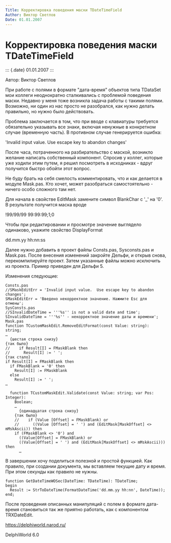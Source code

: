 ```yaml
---
Title: Корректировка поведения маски TDateTimeField
Author: Виктор Светлов
Date: 01.01.2007
---
```



Корректировка поведения маски TDateTimeField
============================================

::: {.date}
01.01.2007
:::

Автор: Виктор Светлов

При работе с полями в формате \"дата-время\" объектов типа TDataSet мои
коллеги неоднократно сталкивались с проблемой поведения маски. Недавно у
меня тоже возникла задача работы с такими полями. Возможно, ни один из
нас просто не разобрался, как нужно делать правильно, но нужно было
действовать.

Проблема заключается в том, что при вводе с клавиатуры требуется
обязательно указывать все знаки, включая ненужные в конкретном случае
(временную часть). В противном случае генерируется ошибка:

\'Invalid input value.  Use escape key to abandon changes\'

После часа, потраченного на разбирательство с маской, возникло желание
написать собственный компонент. Спросив у коллег, которые уже ходили
этим путем, я решил посмотреть в исходниках - вдруг получится быстро
обойти этот вопрос.

Не буду брать на себя смелость комментировать, что и как делается в
модуле Mask.pas. Кто хочет, может разобраться самостоятельно - ничего
особо сложного там нет.

Для начала в свойстве EditMask замените символ BlankChar с \'\_\' на
\'0\'. В результате получится маска вроде

!99/99/99 99:99:99;1;0

Чтобы при редактировании и просмотре значение выглядело одинаково,
укажите свойство DisplayFormat

dd.mm.yy hh:nn:ss

Далее нужно добавить в проект файлы Consts.pas, Sysconsts.pas и
Mask.pas. После внесения изменений закройте Дельфи, и открыв снова,
перекомпилируйте проект. Затем указанные файлы можно исключить из
проекта. Пример приведен для Дельфи 5.

Изменения следующие:

    Consts.pas 
    //SMaskEditErr = 'Invalid input value.  Use escape key to abandon changes';
    SMaskEditErr = 'Введено некорректное значение. Нажмите Esc для отмены';
    SysConsts.pas 
    //SInvalidDateTime = '''%s'' is not a valid date and time';
    SInvalidDateTime = '''%s'' - некорректное значение даты и времени';
    Mask.pas 
    function TCustomMaskEdit.RemoveEditFormat(const Value: string): string;
    …
      {шестая строка снизу}
    {так было}
    //    if Result[I] = FMaskBlank then
    //      Result[I] := ' ';
    {так стало}
    if Result[I] = FMaskBlank then
      if FMaskBlank = '0' then
        Result[I] := FMaskBlank
      else
        Result[I] := ' ';
    …
     
      function TCustomMaskEdit.Validate(const Value: string; var Pos: Integer):
        Boolean;
        …
          {одинадцатая строка снизу}
        {так было}
        //    if (Value [Offset] = FMaskBlank) or
        //      ((Value [Offset] = ' ') and (EditMask[MaskOffset] <> mMskAscii)) then
        if (FMaskBlank <> '0') and
          ((Value[Offset] = FMaskBlank) or
          ((Value[Offset] = ' ') and (EditMask[MaskOffset] <> mMskAscii))) then
          …

В завершении хочу поделиться полезной и простой функцией. Как правило,
при создании документа, мы вставляем текущие дату и время. При этом
секунды как правило не нужны.

    function GetDateTimeWOSec(DateTime: TDateTime): TDateTime;
    begin
      Result := StrToDateTime(FormatDateTime('dd.mm.yy hh:nn', DateTime));
    end;

После проведения описанных манипуляций с полем в формате дата-время
становиться так же приятно работать, как с компонентом TRXDateEdit.

<https://delphiworld.narod.ru/>

DelphiWorld 6.0

 
